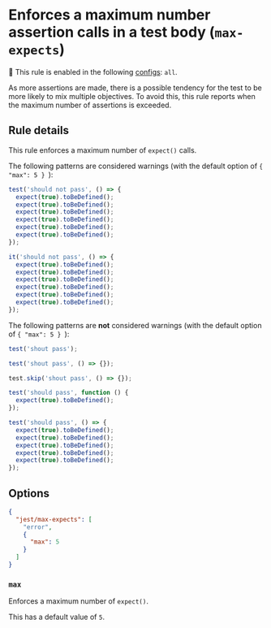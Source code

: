 # Enforces a maximum number assertion calls in a test body (`max-expects`)

💼 This rule is enabled in the following
[configs](https://github.com/jest-community/eslint-plugin-jest/blob/main/README.md#shareable-configurations):
`all`.

<!-- end rule header -->

As more assertions are made, there is a possible tendency for the test to be
more likely to mix multiple objectives. To avoid this, this rule reports when
the maximum number of assertions is exceeded.

## Rule details

This rule enforces a maximum number of `expect()` calls.

The following patterns are considered warnings (with the default option of
`{ "max": 5 } `):

```js
test('should not pass', () => {
  expect(true).toBeDefined();
  expect(true).toBeDefined();
  expect(true).toBeDefined();
  expect(true).toBeDefined();
  expect(true).toBeDefined();
  expect(true).toBeDefined();
});

it('should not pass', () => {
  expect(true).toBeDefined();
  expect(true).toBeDefined();
  expect(true).toBeDefined();
  expect(true).toBeDefined();
  expect(true).toBeDefined();
  expect(true).toBeDefined();
});
```

The following patterns are **not** considered warnings (with the default option
of `{ "max": 5 } `):

```js
test('shout pass');

test('shout pass', () => {});

test.skip('shout pass', () => {});

test('should pass', function () {
  expect(true).toBeDefined();
});

test('should pass', () => {
  expect(true).toBeDefined();
  expect(true).toBeDefined();
  expect(true).toBeDefined();
  expect(true).toBeDefined();
  expect(true).toBeDefined();
});
```

## Options

```json
{
  "jest/max-expects": [
    "error",
    {
      "max": 5
    }
  ]
}
```

### `max`

Enforces a maximum number of `expect()`.

This has a default value of `5`.
